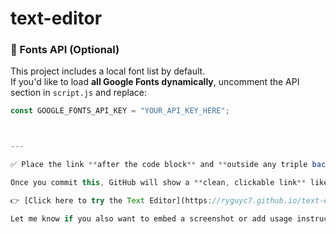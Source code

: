 # text-editor

### 🔐 Fonts API (Optional)

This project includes a local font list by default.  
If you'd like to load **all Google Fonts dynamically**, uncomment the API section in `script.js` and replace:

```js
const GOOGLE_FONTS_API_KEY = "YOUR_API_KEY_HERE";



---

✅ Place the link **after the code block** and **outside any triple backticks (` ``` )**.

Once you commit this, GitHub will show a **clean, clickable link** like this:

👉 [Click here to try the Text Editor](https://ryguyc7.github.io/text-editor/)

Let me know if you also want to embed a screenshot or add usage instructions!
